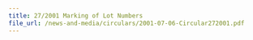 ```yaml
---
title: 27/2001 Marking of Lot Numbers
file_url: /news-and-media/circulars/2001-07-06-Circular272001.pdf
---
```

